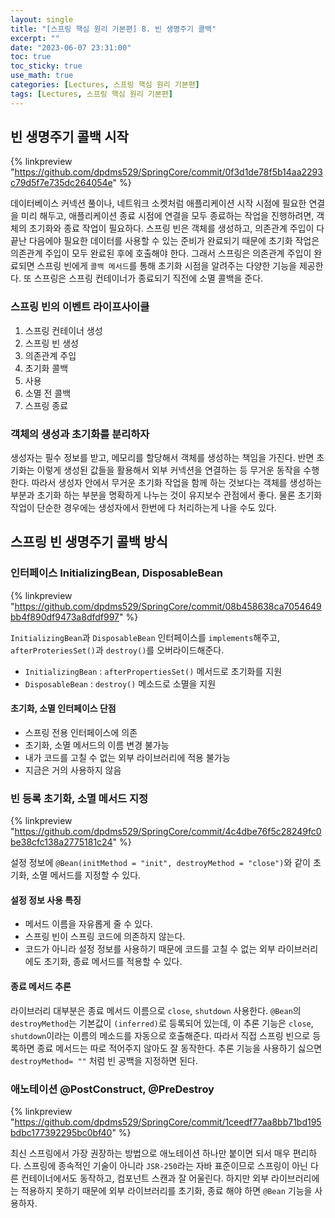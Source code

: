 ```yaml
---
layout: single
title: "[스프링 핵심 원리 기본편] 8. 빈 생명주기 콜백"
excerpt: ""
date: "2023-06-07 23:31:00"
toc: true
toc_sticky: true
use_math: true
categories: [Lectures, 스프링 핵심 원리 기본편]
tags: [Lectures, 스프링 핵심 원리 기본편]
---
```


## 빈 생명주기 콜백 시작
{% linkpreview "https://github.com/dpdms529/SpringCore/commit/0f3d1de78f5b14aa2293c79d5f7e735dc264054e" %}

데이터베이스 커넥션 풀이나, 네트워크 소켓처럼 애플리케이션 시작 시점에 필요한 연결을 미리 해두고, 애플리케이션 종료 시점에 연결을 모두 종료하는 작업을 진행하려면, 객체의 초기화와 종료 작업이 필요하다. 스프링 빈은 객체를 생성하고, 의존관계 주입이 다 끝난 다음에야 필요한 데이터를 사용할 수 있는 준비가 완료되기 때문에 초기화 작업은 의존관계 주입이 모두 완료된 후에 호출해야 한다. 그래서 스프링은 의존관계 주입이 완료되면 스프링 빈에게 `콜백 메서드`를 통해 초기화 시점을 알려주는 다양한 기능을 제공한다. 또 스프링은 스프링 컨테이너가 종료되기 직전에 소멸 콜백을 준다.

### 스프링 빈의 이벤트 라이프사이클
1. 스프링 컨테이너 생성
2. 스프링 빈 생성
3. 의존관계 주입
4. 초기화 콜백
5. 사용
6. 소멸 전 콜백
7. 스프링 종료

### 객체의 생성과 초기화를 분리하자
생성자는 필수 정보를 받고, 메모리를 할당해서 객체를 생성하는 책임을 가진다. 반면 초기화는 이렇게 생성된 값들을 활용해서 외부 커넥션을 연결하는 등 무거운 동작을 수행한다. 따라서 생성자 안에서 무거운 초기화 작업을 함께 하는 것보다는 객체를 생성하는 부분과 초기화 하는 부분을 명확하게 나누는 것이 유지보수 관점에서 좋다. 물론 초기화 작업이 단순한 경우에는 생성자에서 한번에 다 처리하는게 나을 수도 있다.

## 스프링 빈 생명주기 콜백 방식

### 인터페이스 InitializingBean, DisposableBean
{% linkpreview "https://github.com/dpdms529/SpringCore/commit/08b458638ca7054649bb4f890df9473a8dfdf997" %}

`InitializingBean`과 `DisposableBean` 인터페이스를 `implements`해주고, `afterProteriesSet()`과 `destroy()`를 오버라이드해준다.
- `InitializingBean` : `afterPropertiesSet()` 메서드로 초기화를 지원
- `DisposableBean` : `destroy()` 메소드로 소멸을 지원

#### 초기화, 소멸 인터페이스 단점
- 스프링 전용 인터페이스에 의존
- 초기화, 소멸 메서드의 이름 변경 불가능
- 내가 코드를 고칠 수 없는 외부 라이브러리에 적용 불가능
- 지금은 거의 사용하지 않음

### 빈 등록 초기화, 소멸 메서드 지정
{% linkpreview "https://github.com/dpdms529/SpringCore/commit/4c4dbe76f5c28249fc0be38cfc138a2775181c24" %}

설정 정보에 `@Bean(initMethod = "init", destroyMethod = "close")`와 같이 초기화, 소멸 메서드를 지정할 수 있다.

#### 설정 정보 사용 특징
- 메서드 이름을 자유롭게 줄 수 있다.
- 스프링 빈이 스프링 코드에 의존하지 않는다.
- 코드가 아니라 설정 정보를 사용하기 때문에 코드를 고칠 수 없는 외부 라이브러리에도 초기화, 종료 메서드를 적용할 수 있다.

#### 종료 메서드 추론
라이브러리 대부분은 종료 메서드 이름으로 `close`, `shutdown` 사용한다. `@Bean`의 `destroyMethod`는 기본값이 `(inferred)`로 등록되어 있는데, 이 추론 기능은 `close`, `shutdown`이라는 이름의 메소드를 자동으로 호출해준다. 따라서 직접 스프링 빈으로 등록하면 종료 메서드는 따로 적어주지 않아도 잘 동작한다. 추론 기능을 사용하기 싫으면 `destroyMethod= ""` 처럼 빈 공백을 지정하면 된다.

### 애노테이션 @PostConstruct, @PreDestroy
{% linkpreview "https://github.com/dpdms529/SpringCore/commit/1ceedf77aa8bb71bd195bdbc177392295bc0bf40" %}

최신 스프링에서 가장 권장하는 방법으로 애노테이션 하나만 붙이면 되서 매우 편리하다. 스프링에 종속적인 기술이 아니라 `JSR-250`라는 자바 표준이므로 스프링이 아닌 다른 컨테이너에서도 동작하고, 컴포넌트 스캔과 잘 어울린다.
하지만 외부 라이브러리에는 적용하지 못하기 때문에 외부 라이브러리를 초기화, 종료 해야 하면 `@Bean` 기능을 사용하자.